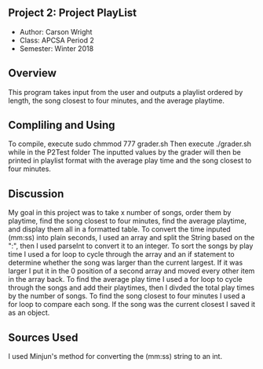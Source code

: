## Project 2: Project PlayList

* Author: Carson Wright
* Class: APCSA Period 2
* Semester: Winter 2018

## Overview
This program takes input from the user and outputs a playlist ordered by length, the song closest to four minutes, and the average playtime.

## Compliling and Using
To compile, execute sudo chmmod 777 grader.sh
Then execute ./grader.sh while in the P2Test folder 
The inputted values by the grader will then be printed in playlist 
format with the average play time and the song closest to four minutes.

## Discussion
My goal in this project was to take x number of songs, order them by playtime, find the song closest to four minutes, find the average playtime, and display them all in a formatted table.
To convert the time inputed (mm:ss) into plain seconds, I used an array and split the String based on the ":", then I used parseInt to convert it to an integer.
To sort the songs by play time I used a for loop to cycle through the array and an if statement to determine whether the song was larger than the current largest. If it was larger I put it in the 0 position of a second array and moved every other item in the array back.
To find the average play time I used a for loop to cycle through the songs and add their playtimes, then I divded the total play times by the number of songs.
To find the song closest to four minutes I used a for loop to compare each song. If the song was the current closest I saved it as an object.

## Sources Used
I used Minjun's method for converting the (mm:ss) string to an int.
